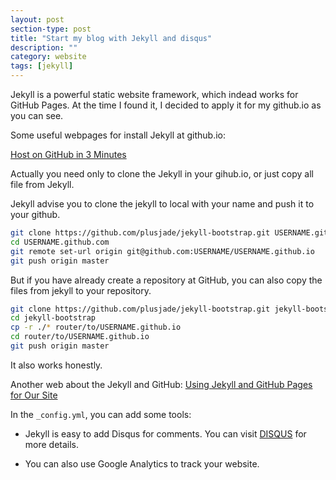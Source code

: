 ```yaml
---
layout: post
section-type: post
title: "Start my blog with Jekyll and disqus"
description: ""
category: website
tags: [jekyll]
---
```

<!-- {% include JB/setup %} -->

Jekyll is a powerful static website framework, which indead works for GitHub Pages. At the time I found it, I decided to apply it for my github.io as you can see.

Some useful webpages for install Jekyll at github.io:

[Host on GitHub in 3 Minutes](http://jekyllbootstrap.com/usage/jekyll-quick-start.html)

Actually you need only to clone the Jekyll in your gihub.io, or just copy all file from Jekyll.

Jekyll advise you to clone the jekyll to local with your name and push it to your github.

```bash
git clone https://github.com/plusjade/jekyll-bootstrap.git USERNAME.github.io
cd USERNAME.github.com 
git remote set-url origin git@github.com:USERNAME/USERNAME.github.io
git push origin master
```

But if you have already create a repository at GitHub, you can also copy the files from jekyll to your repository.

```bash
git clone https://github.com/plusjade/jekyll-bootstrap.git jekyll-bootstrap
cd jekyll-bootstrap
cp -r ./* router/to/USERNAME.github.io
cd router/to/USERNAME.github.io
git push origin master
```

It also works honestly.

Another web about the Jekyll and GitHub: [Using Jekyll and GitHub Pages for Our Site](http://www.developmentseed.org/blog/2011/09/09/jekyll-github-pages/)

In the `_config.yml`, you can add some tools:

- Jekyll is easy to add Disqus for comments. You can visit [DISQUS](https://disqus.com/websites/?utm_source=hongblog&utm_medium=Disqus-Footer) for more details.

- You can also use Google Analytics to track your website.
